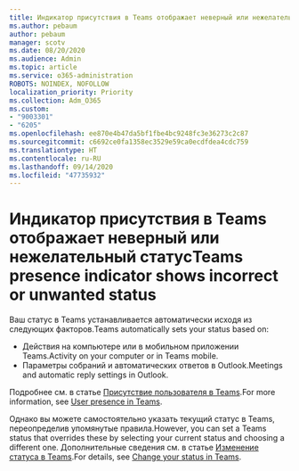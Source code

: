 ```yaml
---
title: Индикатор присутствия в Teams отображает неверный или нежелательный статус
ms.author: pebaum
author: pebaum
manager: scotv
ms.date: 08/20/2020
ms.audience: Admin
ms.topic: article
ms.service: o365-administration
ROBOTS: NOINDEX, NOFOLLOW
localization_priority: Priority
ms.collection: Adm_O365
ms.custom:
- "9003301"
- "6205"
ms.openlocfilehash: ee870e4b47da5bf1fbe4bc9248fc3e36273c2c87
ms.sourcegitcommit: c6692ce0fa1358ec3529e59ca0ecdfdea4cdc759
ms.translationtype: HT
ms.contentlocale: ru-RU
ms.lasthandoff: 09/14/2020
ms.locfileid: "47735932"
---
```

# <a name="teams-presence-indicator-shows-incorrect-or-unwanted-status"></a><span data-ttu-id="03e4a-102">Индикатор присутствия в Teams отображает неверный или нежелательный статус</span><span class="sxs-lookup"><span data-stu-id="03e4a-102">Teams presence indicator shows incorrect or unwanted status</span></span>

<span data-ttu-id="03e4a-103">Ваш статус в Teams устанавливается автоматически исходя из следующих факторов.</span><span class="sxs-lookup"><span data-stu-id="03e4a-103">Teams automatically sets your status based on:</span></span>

- <span data-ttu-id="03e4a-104">Действия на компьютере или в мобильном приложении Teams.</span><span class="sxs-lookup"><span data-stu-id="03e4a-104">Activity on your computer or in Teams mobile.</span></span>
- <span data-ttu-id="03e4a-105">Параметры собраний и автоматических ответов в Outlook.</span><span class="sxs-lookup"><span data-stu-id="03e4a-105">Meetings and automatic reply settings in Outlook.</span></span>

<span data-ttu-id="03e4a-106">Подробнее см. в статье [Присутствие пользователя в Teams](https://docs.microsoft.com/microsoftteams/presence-admins).</span><span class="sxs-lookup"><span data-stu-id="03e4a-106">For more information, see [User presence in Teams](https://docs.microsoft.com/microsoftteams/presence-admins).</span></span>  

<span data-ttu-id="03e4a-107">Однако вы можете самостоятельно указать текущий статус в Teams, переопределив упомянутые правила.</span><span class="sxs-lookup"><span data-stu-id="03e4a-107">However, you can set a Teams status that overrides these by selecting your current status and choosing a different one.</span></span> <span data-ttu-id="03e4a-108">Дополнительные сведения см. в статье [Изменение статуса в Teams](https://support.microsoft.com/office/change-your-status-in-teams-ce36ed14-6bc9-4775-a33e-6629ba4ff78e).</span><span class="sxs-lookup"><span data-stu-id="03e4a-108">For details, see [Change your status in Teams](https://support.microsoft.com/office/change-your-status-in-teams-ce36ed14-6bc9-4775-a33e-6629ba4ff78e).</span></span>